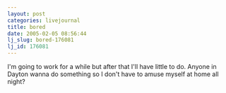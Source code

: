 ```yaml
---
layout: post
categories: livejournal
title: bored
date: 2005-02-05 08:56:44
lj_slug: bored-176081
lj_id: 176081
---
```

I'm going to work for a while but after that I'll have little to do. Anyone in Dayton wanna do something so I don't have to amuse myself at home all night?
